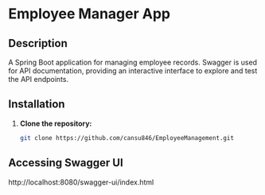 ﻿
# Employee Manager App

## Description

A Spring Boot application for managing employee records. Swagger is used for API documentation, providing an interactive interface to explore and test the API endpoints.

## Installation

1. **Clone the repository:**
   ```bash
   git clone https://github.com/cansu846/EmployeeManagement.git 

## Accessing Swagger UI

http://localhost:8080/swagger-ui/index.html
